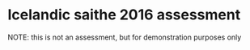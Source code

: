 # Icelandic saithe 2016 assessment

NOTE: this is not an assessment, but for demonstration purposes only
